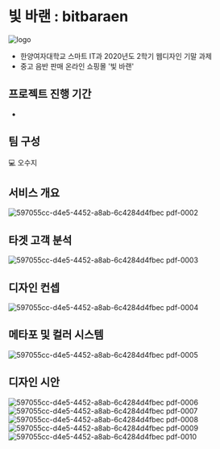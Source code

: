 # 빛 바랜 : bitbaraen

![logo](https://github.com/oh2976/bitbaraen_2020/assets/92541623/2a14031f-9314-4d25-9f27-b4fa478dd4cc)
* 한양여자대학교 스마트 IT과 2020년도 2학기 웹디자인 기말 과제
* 중고 음반 판매 온라인 쇼핑몰 '빛 바랜'

## 프로젝트 진행 기간
-

## 팀 구성
💻 오수지

## 서비스 개요
![597055cc-d4e5-4452-a8ab-6c4284d4fbec pdf-0002](https://github.com/oh2976/bitbaraen_2020/assets/92541623/fa0a6f79-cdf0-4b89-adc0-4fc7238d159d)

## 타겟 고객 분석
![597055cc-d4e5-4452-a8ab-6c4284d4fbec pdf-0003](https://github.com/oh2976/bitbaraen_2020/assets/92541623/07c90e97-54cb-48a1-8a34-08bd6f5ed272)

## 디자인 컨셉
![597055cc-d4e5-4452-a8ab-6c4284d4fbec pdf-0004](https://github.com/oh2976/bitbaraen_2020/assets/92541623/141ec731-4f5f-4a2a-b09d-89ad6911043d)

## 메타포 및 컬러 시스템
![597055cc-d4e5-4452-a8ab-6c4284d4fbec pdf-0005](https://github.com/oh2976/bitbaraen_2020/assets/92541623/7d088961-d632-4420-9a70-fa90e0d76bba)

## 디자인 시안
![597055cc-d4e5-4452-a8ab-6c4284d4fbec pdf-0006](https://github.com/oh2976/bitbaraen_2020/assets/92541623/9ee9fe43-57cf-4de8-a16a-71b6b3d9e324)
![597055cc-d4e5-4452-a8ab-6c4284d4fbec pdf-0007](https://github.com/oh2976/bitbaraen_2020/assets/92541623/430b100b-2da7-4e8f-87ef-1b99e6b6670f)
![597055cc-d4e5-4452-a8ab-6c4284d4fbec pdf-0008](https://github.com/oh2976/bitbaraen_2020/assets/92541623/cc4397e9-102b-4518-ae54-6b717b514c7c)
![597055cc-d4e5-4452-a8ab-6c4284d4fbec pdf-0009](https://github.com/oh2976/bitbaraen_2020/assets/92541623/e0cf1607-e0b6-411f-a3e3-d9a5d36c0a26)
![597055cc-d4e5-4452-a8ab-6c4284d4fbec pdf-0010](https://github.com/oh2976/bitbaraen_2020/assets/92541623/f971be9f-5252-4af0-b07b-7fa969f537e9)


